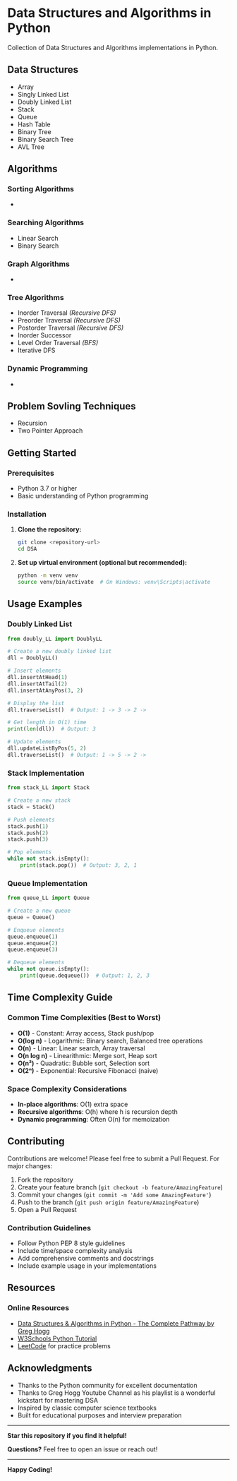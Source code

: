 # Data Structures and Algorithms in Python

Collection of Data Structures and Algorithms implementations in Python.

## Data Structures

- Array
- Singly Linked List
- Doubly Linked List
- Stack
- Queue
- Hash Table
- Binary Tree
- Binary Search Tree
- AVL Tree


## Algorithms

### Sorting Algorithms

- 


### Searching Algorithms

- Linear Search
- Binary Search

### Graph Algorithms

- 

### Tree Algorithms

- Inorder Traversal *(Recursive DFS)*
- Preorder Traversal *(Recursive DFS)*
- Postorder Traversal *(Recursive DFS)*
- Inorder Successor
- Level Order Traversal *(BFS)*
- Iterative DFS

### Dynamic Programming

- 

## Problem Sovling Techniques

- Recursion
- Two Pointer Approach

##  Getting Started

### Prerequisites
- Python 3.7 or higher
- Basic understanding of Python programming

### Installation

1. **Clone the repository:**
   ```bash
   git clone <repository-url>
   cd DSA
   ```

2. **Set up virtual environment (optional but recommended):**
   ```bash
   python -m venv venv
   source venv/bin/activate  # On Windows: venv\Scripts\activate
   ```



##  Usage Examples

### Doubly Linked List
```python
from doubly_LL import DoublyLL

# Create a new doubly linked list
dll = DoublyLL()

# Insert elements
dll.insertAtHead(1)
dll.insertAtTail(2)
dll.insertAtAnyPos(3, 2)

# Display the list
dll.traverseList()  # Output: 1 -> 3 -> 2 ->

# Get length in O(1) time
print(len(dll))  # Output: 3

# Update elements
dll.updateListByPos(5, 2)
dll.traverseList()  # Output: 1 -> 5 -> 2 ->
```

### Stack Implementation
```python
from stack_LL import Stack

# Create a new stack
stack = Stack()

# Push elements
stack.push(1)
stack.push(2)
stack.push(3)

# Pop elements
while not stack.isEmpty():
    print(stack.pop())  # Output: 3, 2, 1
```

### Queue Implementation
```python
from queue_LL import Queue

# Create a new queue
queue = Queue()

# Enqueue elements
queue.enqueue(1)
queue.enqueue(2)
queue.enqueue(3)

# Dequeue elements
while not queue.isEmpty():
    print(queue.dequeue())  # Output: 1, 2, 3
```

##  Time Complexity Guide

### Common Time Complexities (Best to Worst)
- **O(1)** - Constant: Array access, Stack push/pop
- **O(log n)** - Logarithmic: Binary search, Balanced tree operations
- **O(n)** - Linear: Linear search, Array traversal
- **O(n log n)** - Linearithmic: Merge sort, Heap sort
- **O(n²)** - Quadratic: Bubble sort, Selection sort
- **O(2ⁿ)** - Exponential: Recursive Fibonacci (naive)

### Space Complexity Considerations
- **In-place algorithms**: O(1) extra space
- **Recursive algorithms**: O(h) where h is recursion depth
- **Dynamic programming**: Often O(n) for memoization



##  Contributing

Contributions are welcome! Please feel free to submit a Pull Request. For major changes:

1. Fork the repository
2. Create your feature branch (`git checkout -b feature/AmazingFeature`)
3. Commit your changes (`git commit -m 'Add some AmazingFeature'`)
4. Push to the branch (`git push origin feature/AmazingFeature`)
5. Open a Pull Request

### Contribution Guidelines
- Follow Python PEP 8 style guidelines
- Include time/space complexity analysis
- Add comprehensive comments and docstrings
- Include example usage in your implementations

##  Resources

### Online Resources
- [Data Structures & Algorithms in Python - The Complete Pathway by Greg Hogg](https://youtube.com/playlist?list=PLKYEe2WisBTFEr6laH5bR2J19j7sl5O8R&si=rOMs6Jhsw5YMApVw)
- [W3Schools Python Tutorial](https://www.w3schools.com/python/)
- [LeetCode](https://leetcode.com/) for practice problems


##  Acknowledgments

- Thanks to the Python community for excellent documentation
- Thanks to Greg Hogg Youtube Channel as his playlist is a wonderful kickstart for mastering DSA 
- Inspired by classic computer science textbooks
- Built for educational purposes and interview preparation

---

 **Star this repository if you find it helpful!**

 **Questions?** Feel free to open an issue or reach out!

---

**Happy Coding!** 
